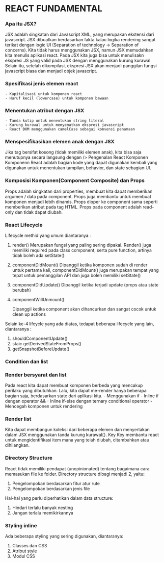 # REACT FUNDAMENTAL

### Apa itu JSX?

JSX adalah singkatan dari Javascript XML, yang merupakan ekstensi dari javascript. JSX dibuatkan berdasarkan fakta kalau logika rendering sangat terikat dengan logic UI (Separation of technology -> Separation of concerns). Kita tidak harus menggunakan JSX, namun JSX memudahkan kita menulis aplikasi react. Pada JSX kita juga bisa untuk menulisakn ekspresi JS yang valid pada JSX dengan menggunakan kurung kurawal. Selain itu, setelah dikompilasi, ekspresi JSX akan menjadi panggilan fungsi javascript biasa dan menjadi objek javascript.

### Spesifikasi jenis elemen react

    - Kapitalisasi untuk komponen react
    - Huruf kecil (lowercase) untuk komponen bawaan

### Menentukan atribut dengan JSX

    - Tanda kutip untuk menentukan string literal
    - Kurung kurawal untuk menyematkan ekspresi javascript
    - React DOM menggunakan camelCase sebagai konvensi penamaan

### Menspesifikasikan elemen anak dengan JSX

Jika tag bersifat kosong (tidak memiliki elemen anak), kita bisa saja menutupnya secara langsung dengan />
Pengenalan React Komponen
Komponenn React adalah bagian kode yang dapat digunakan kembali yang digunakan untuk menentukan tampilan, behavior, dan state sebagian UI.

### Komposisi Komponen(Component Composite) dan Props

Props adalah singkatan dari properties, membuat kita dapat memberikan argumen / data pada component. Props juga membantu untuk membuat komponen menjadi lebih dinamis. Props dioper ke component sama seperti memberikan atribut pada tag HTML. Props pada component adalah read-only dan tidak dapat diubah.

### React Lifecycle

Lifecycle methid yang umum diantaranya :

1. render()
   Merupakan fungsi yang paling sering dipakai. Render() juga memiliki required pada class component, serta pure function, artinya tidak boleh ada setState()

2. componentDidMount()
   Dipanggil ketika komponen sudah di render untuk pertama kali, componentDidMount() juga merupakan tempat yang tepat untuk pemanggilan API dan juga boleh memiliki setState()

3. componentDidUpdate()
   Dipanggil ketika terjadi update (props atau state berubah)

4. componentWillUnmount()

   Dipanggil ketika component akan dihancurkan dan sangat cocok untuk clean up actions

Selain ke-4 lifcycle yang ada diatas, tedapat beberapa lifecycle yang lain, diantaranya :

1. shouldComponentUpdate()
2. staic getDerivedStateFromProps()
3. getSnapshotBeforeUpdate()

### Condition dan list

### Render bersyarat dan list

Pada react kita dapat membuat komponen berbeda yang mencakup perilaku yang dibutuhkan. Lalu, kita dapat me-render hanya beberapa bagian saja, berdasarkan state dari aplikasi kita. - Menggunakan if - Inline if dengan operator && - Inline if-else dengan ternary conditional operator - Mencegah komponen untuk rendering

### Render list

Kita dapat membangun koleksi dari beberapa elemen dan menyertakan dalam JSX menggunakan tanda kurung kurawal{}.
Key
Key membantu react untuk mengidentifikasi item mana yang telah diubah, ditambahkan atau dihilangkan.

### Directory Structure

React tidak memiliki pendapat (unopinionated) tentang bagaimana cara memasukan file ke folder. Directory structure dibagi menjadi 2, yaitu:

1. Pengelompokan berdasarkan fitur atur rute
2. Pengelompokan berdasarkan jenis file

Hal-hal yang perlu diperhatikan dalam data structure:

1. Hindari terlalu banyak nesting
2. Jangan terlalu memikirkannya

### Styling inline

Ada beberapa styling yang sering digunakan, diantaranya:

1. Classes dan CSS
2. Atribut style
3. Modul CSS
